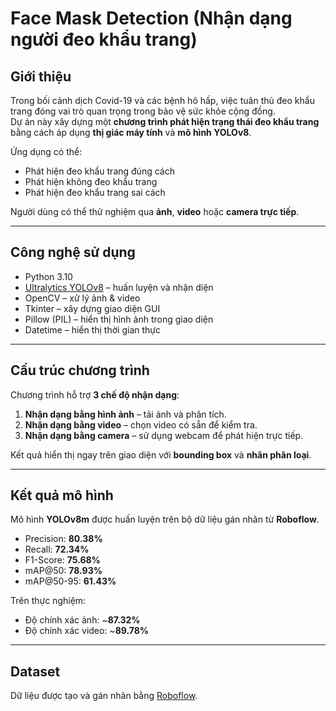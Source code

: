 #  Face Mask Detection (Nhận dạng người đeo khẩu trang)

##  Giới thiệu
Trong bối cảnh dịch Covid-19 và các bệnh hô hấp, việc tuân thủ đeo khẩu trang đóng vai trò quan trọng trong bảo vệ sức khỏe cộng đồng.  
Dự án này xây dựng một **chương trình phát hiện trạng thái đeo khẩu trang** bằng cách áp dụng **thị giác máy tính** và **mô hình YOLOv8**.

Ứng dụng có thể:
- Phát hiện đeo khẩu trang đúng cách  
-  Phát hiện không đeo khẩu trang  
-  Phát hiện đeo khẩu trang sai cách  

Người dùng có thể thử nghiệm qua **ảnh**, **video** hoặc **camera trực tiếp**.

---

##  Công nghệ sử dụng
- Python 3.10  
- [Ultralytics YOLOv8](https://github.com/ultralytics/ultralytics) – huấn luyện và nhận diện  
- OpenCV – xử lý ảnh & video  
- Tkinter – xây dựng giao diện GUI  
- Pillow (PIL) – hiển thị hình ảnh trong giao diện  
- Datetime – hiển thị thời gian thực  

---

##  Cấu trúc chương trình
Chương trình hỗ trợ **3 chế độ nhận dạng**:
1. **Nhận dạng bằng hình ảnh** – tải ảnh và phân tích.  
2. **Nhận dạng bằng video** – chọn video có sẵn để kiểm tra.  
3. **Nhận dạng bằng camera** – sử dụng webcam để phát hiện trực tiếp.  

 Kết quả hiển thị ngay trên giao diện với **bounding box** và **nhãn phân loại**.

---

##  Kết quả mô hình
Mô hình **YOLOv8m** được huấn luyện trên bộ dữ liệu gán nhãn từ **Roboflow**.  
- Precision: **80.38%**  
- Recall: **72.34%**  
- F1-Score: **75.68%**  
- mAP@50: **78.93%**  
- mAP@50-95: **61.43%**

Trên thực nghiệm:
-  Độ chính xác ảnh: ~**87.32%**  
-  Độ chính xác video: ~**89.78%**

---

##  Dataset
Dữ liệu được tạo và gán nhãn bằng [Roboflow](https://universe.roboflow.com/object-mfpha/facemask-detection-nyuzn/dataset/4).

